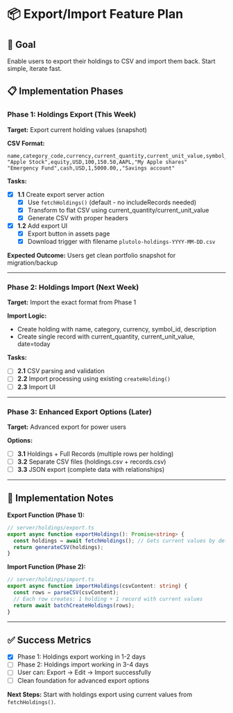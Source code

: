 # 📦 Export/Import Feature Plan

## 🎯 Goal

Enable users to export their holdings to CSV and import them back. Start simple, iterate fast.

## 📋 Implementation Phases

### **Phase 1: Holdings Export** (This Week)

**Target:** Export current holding values (snapshot)

**CSV Format:**

```csv
name,category_code,currency,current_quantity,current_unit_value,symbol_id,description
"Apple Stock",equity,USD,100,150.50,AAPL,"My Apple shares"
"Emergency Fund",cash,USD,1,5000.00,,"Savings account"
```

**Tasks:**

- [x] **1.1** Create export server action
  - [x] Use `fetchHoldings()` (default - no includeRecords needed)
  - [x] Transform to flat CSV using current_quantity/current_unit_value
  - [x] Generate CSV with proper headers
- [x] **1.2** Add export UI
  - [x] Export button in assets page
  - [x] Download trigger with filename `plutolo-holdings-YYYY-MM-DD.csv`

**Expected Outcome:** Users get clean portfolio snapshot for migration/backup

---

### **Phase 2: Holdings Import** (Next Week)

**Target:** Import the exact format from Phase 1

**Import Logic:**

- Create holding with name, category, currency, symbol_id, description
- Create single record with current_quantity, current_unit_value, date=today

**Tasks:**

- [ ] **2.1** CSV parsing and validation
- [ ] **2.2** Import processing using existing `createHolding()`
- [ ] **2.3** Import UI

---

### **Phase 3: Enhanced Export Options** (Later)

**Target:** Advanced export for power users

**Options:**

- [ ] **3.1** Holdings + Full Records (multiple rows per holding)
- [ ] **3.2** Separate CSV files (holdings.csv + records.csv)
- [ ] **3.3** JSON export (complete data with relationships)

---

## 🚀 Implementation Notes

**Export Function (Phase 1):**

```typescript
// server/holdings/export.ts
export async function exportHoldings(): Promise<string> {
  const holdings = await fetchHoldings(); // Gets current values by default
  return generateCSV(holdings);
}
```

**Import Function (Phase 2):**

```typescript
// server/holdings/import.ts
export async function importHoldings(csvContent: string) {
  const rows = parseCSV(csvContent);
  // Each row creates: 1 holding + 1 record with current values
  return await batchCreateHoldings(rows);
}
```

---

## ✅ Success Metrics

- [x] Phase 1: Holdings export working in 1-2 days
- [ ] Phase 2: Holdings import working in 3-4 days
- [ ] User can: Export → Edit → Import successfully
- [ ] Clean foundation for advanced export options

**Next Steps:** Start with holdings export using current values from `fetchHoldings()`.
